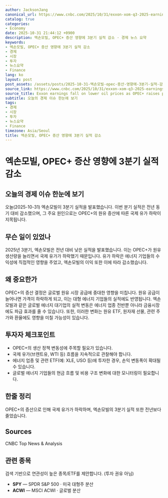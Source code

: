 ```yaml
---
author: JacksonJang
canonical_url: https://www.cnbc.com/2025/10/31/exxon-xom-q3-2025-earnings.html
catalog: true
categories:
- Economy
date: 2025-10-31 21:44:12 +0900
description: 엑손모빌, OPEC+ 증산 영향에 3분기 실적 감소 · 경제 뉴스 요약
keywords:
- 엑손모빌, OPEC+ 증산 영향에 3분기 실적 감소
- 경제
- 시장
- 투자
- 뉴스요약
- Finance
lang: ko
layout: post
post_assets: /assets/posts/2025-10-31-엑손모빌-opec-증산-영향에-3분기-실적-감소
source_link: https://www.cnbc.com/2025/10/31/exxon-xom-q3-2025-earnings.html
source_title: Exxon earnings fall on lower oil prices as OPEC+ raises production
subtitle: 오늘의 경제 이슈 한눈에 보기
tags:
- 경제
- 시장
- 투자
- 뉴스요약
- Finance
timezone: Asia/Seoul
title: 엑손모빌, OPEC+ 증산 영향에 3분기 실적 감소
---
```


# 엑손모빌, OPEC+ 증산 영향에 3분기 실적 감소

## 오늘의 경제 이슈 한눈에 보기

오늘(2025-10-31) 엑손모빌이 3분기 실적을 발표했습니다. 이번 분기 실적은 전년 동기 대비 감소했으며, 그 주요 원인으로는 OPEC+의 원유 증산에 따른 국제 유가 하락이 지목됩니다.

## 무슨 일이 있었나

2025년 3분기, 엑손모빌은 전년 대비 낮은 실적을 발표했습니다. 이는 OPEC+가 원유 생산량을 늘리면서 국제 유가가 하락했기 때문입니다. 유가 하락은 에너지 기업들의 수익성에 직접적인 영향을 주었고, 엑손모빌의 이익 또한 이에 따라 감소했습니다.

## 왜 중요한가

OPEC+의 증산 결정은 글로벌 원유 시장 공급에 중대한 영향을 미칩니다. 원유 공급이 늘어나면 가격이 하락하게 되고, 이는 대형 에너지 기업들의 실적에도 반영됩니다. 엑손모빌과 같은 글로벌 에너지 대기업의 실적 변동은 에너지 업종 전반뿐 아니라 금융시장에도 파급 효과를 줄 수 있습니다. 또한, 이러한 변화는 원유 ETF, 원자재 선물, 관련 주가와 환율에도 영향을 미칠 가능성이 있습니다.

## 투자자 체크포인트

- OPEC+의 생산 정책 변동성에 주목할 필요가 있습니다.
- 국제 유가(브렌트유, WTI 등) 흐름을 지속적으로 관찰해야 합니다.
- 에너지 업종 및 관련 ETF(예: XLE, USO 등)에 투자한 경우, 손익 변동폭이 확대될 수 있습니다.
- 글로벌 에너지 기업들의 현금 흐름 및 비용 구조 변화에 대한 모니터링이 필요합니다.

## 한줄 정리

OPEC+의 증산으로 인해 국제 유가가 하락하며, 엑손모빌의 3분기 실적 또한 전년보다 줄었습니다.

## Sources

CNBC Top News & Analysis

## 관련 종목
검색 기반으로 연관성이 높은 종목/ETF를 제안합니다. (투자 권유 아님)
- **SPY** — SPDR S&P 500 · 미국 대형주 분산
- **ACWI** — MSCI ACWI · 글로벌 분산